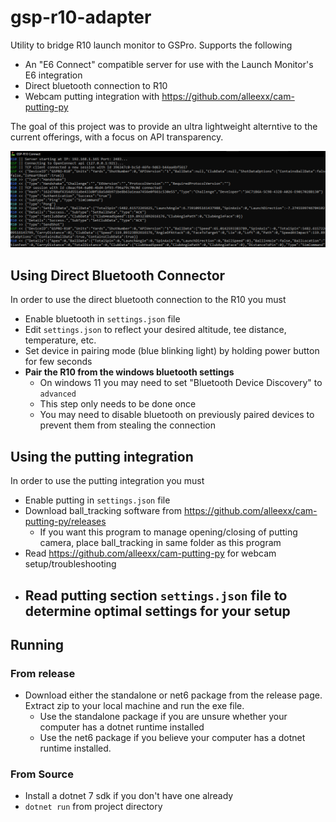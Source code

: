 # gsp-r10-adapter

Utility to bridge R10 launch monitor to GSPro. Supports the following
  - An "E6 Connect" compatible server for use with the Launch Monitor's E6 integration
  - Direct bluetooth connection to R10
  - Webcam putting integration with https://github.com/alleexx/cam-putting-py

The goal of this project was to provide an ultra lightweight alterntive to the current offerings, with a focus on API transparency.

![Sample](screenshot.png)


## Using Direct Bluetooth Connector

In order to use the direct bluetooth connection to the R10 you must
- Enable bluetooth in `settings.json` file
- Edit `settings.json` to reflect your desired altitude, tee distance, temperature, etc.
- Set device in pairing mode (blue blinking light) by holding power button for few seconds
- **Pair the R10 from the windows bluetooth settings**
  - On windows 11 you may need to set "Bluetooth Device Discovery" to `advanced`
  - This step only needs to be done once
  - You may need to disable bluetooth on previously paired devices to prevent them from stealing the connection

## Using the putting integration

In order to use the putting integration you must
- Enable putting in `settings.json` file
- Download ball_tracking software from https://github.com/alleexx/cam-putting-py/releases
  - If you want this program to manage opening/closing of putting camera, place ball_tracking in same folder as this program
- Read https://github.com/alleexx/cam-putting-py for webcam setup/troubleshooting
- Read putting section `settings.json` file to determine optimal settings for your setup
  - 

## Running

### From release

- Download either the standalone or net6 package from the release page. Extract zip to your local machine and run the exe file.
  - Use the standalone package if you are unsure whether your computer has a dotnet runtime installed
  - Use the net6 package if you believe your computer has a dotnet runtime installed.

### From Source

- Install a dotnet 7 sdk if you don't have one already
- `dotnet run` from project directory